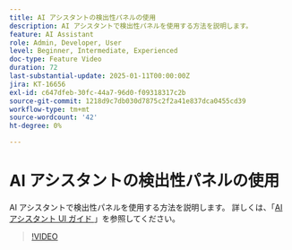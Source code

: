 ```yaml
---
title: AI アシスタントの検出性パネルの使用
description: AI アシスタントで検出性パネルを使用する方法を説明します。
feature: AI Assistant
role: Admin, Developer, User
level: Beginner, Intermediate, Experienced
doc-type: Feature Video
duration: 72
last-substantial-update: 2025-01-11T00:00:00Z
jira: KT-16656
exl-id: c647dfeb-30fc-44a7-96d0-f09318317c2b
source-git-commit: 1218d9c7db030d7875c2f2a41e837dca0455cd39
workflow-type: tm+mt
source-wordcount: '42'
ht-degree: 0%

---
```


# AI アシスタントの検出性パネルの使用

AI アシスタントで検出性パネルを使用する方法を説明します。 詳しくは、「[AI アシスタント UI ガイド ](https://experienceleague.adobe.com/ja/docs/experience-platform/ai-assistant/ui-guide#use-discoverability)」を参照してください。

>[!VIDEO](https://video.tv.adobe.com/v/3440962/?learn=on&enablevpops)
